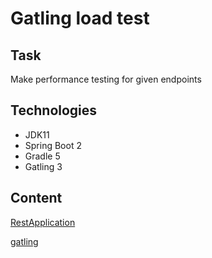 # Gatling load test

## Task
Make performance testing for given endpoints

## Technologies
- JDK11
- Spring Boot 2
- Gradle 5
- Gatling 3

## Content
[RestApplication](RestApplication)

[gatling](gatling)